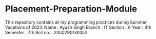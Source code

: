 # Placement-Preparation-Module
This repository contains all my programming practices during Summer Vacations of 2023.
Name : Ayush Singh
Branch : IT  Section : A
Year : 4th
Semester : 7th
Roll no. : 2000290130052
